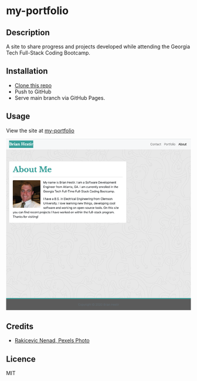 # my-portfolio

## Description
A site to share progress and projects developed while attending the Georgia Tech Full-Stack Coding Bootcamp.

## Installation
- [Clone this repo](https://github.com/brhestir/my-portfolio.git)
- Push to GitHub
- Serve main branch via GitHub Pages.

## Usage
View the site at [my-portfolio](https://brhestir.github.io/my-portfolio/)

![Preview of my-portfolio main page](assets/images/my-portfolio.png)

## Credits
- [Rakicevic Nenad, Pexels Photo](https://www.pexels.com/@rakicevic-nenad-233369)

## Licence
MIT
